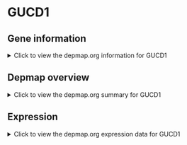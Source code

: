 <h1>GUCD1</h1>

<h2>Gene information</h2>
<details>
  <summary>Click to view the depmap.org information for GUCD1</summary>
  <p><a href="https://depmap.org/portal/gene/GUCD1?tab=about" target="_BLANK">Open page in a new tab...</a></p>
  <iframe src="https://depmap.org/portal/gene/GUCD1?tab=about" style="border:none;width:100%;height:800px"></iframe>
</details>

<h2>Depmap overview</h2>
<details>
  <summary>Click to view the depmap.org summary for GUCD1</summary>
  <p><a href="https://depmap.org/portal/gene/GUCD1?tab=overview" target="_BLANK">Open page in a new tab...</a></p>
  <iframe src="https://depmap.org/portal/gene/GUCD1?tab=overview" style="border:none;width:100%;height:800px"></iframe>
</details>

<h2>Expression</h2>
<details>
  <summary>Click to view the depmap.org expression data for GUCD1</summary>
  <p><a href="https://depmap.org/portal/gene/GUCD1?tab=characterization" target="_BLANK">Open page in a new tab...</a></p>
  <iframe src="https://depmap.org/portal/gene/GUCD1?tab=characterization" style="border:none;width:100%;height:800px"></iframe>
</details>


<!--
<h2>Reactome Pathway diagram</h2>
<details>
  <summary>Click to view the Reactome pathway for GUCD1</summary>
  <p><a href="PURL" target="_BLANK">Open page in a new tab...</a></p>
  PNAME
</details>
-->


